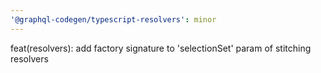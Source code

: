 ```yaml
---
'@graphql-codegen/typescript-resolvers': minor
---
```


feat(resolvers): add factory signature to 'selectionSet' param of stitching resolvers
